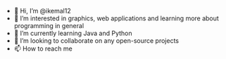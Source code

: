 - 👋 Hi, I’m @ikemal12
- 👀 I’m interested in graphics, web applications and learning more about programming in general
- 🌱 I’m currently learning Java and Python
- 💞️ I’m looking to collaborate on any open-source projects
- 📫 How to reach me 

<!---
ikemal12/ikemal12 is a ✨ special ✨ repository because its `README.md` (this file) appears on your GitHub profile.
You can click the Preview link to take a look at your changes.
--->
